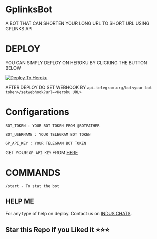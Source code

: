 # GplinksBot
A BOT THAT CAN SHORTEN YOUR LONG URL TO SHORT URL USING GPLINKS API

# DEPLOY 
YOU CAN SIMPLY DEPLOY ON HEROKU BY CLICKING THE BUTTON BELOW

[![Deploy To Heroku](https://www.herokucdn.com/deploy/button.svg)](https://heroku.com/deploy?template=https://github.com/b0tTest/TG-gplinkBot)

AFTER DEPLOY DO SET WEBHOOK BY ``api.telegram.org/bot<your bot token>/setwebhook?url=<Heroku URL>``

# Configarations

``BOT_TOKEN : YOUR BOT TOKEN FROM @BOTFATHER``

``BOT_USERNAME : YOUR TELEGRAM BOT TOKEN``

``GP_API_KEY : YOUR TELEGRAM BOT TOKEN``

GET YOUR ``GP_API_KEY`` FROM [HERE](https://gplinks.in/member/tools/api)
# COMMANDS

``/start - To stat the bot``


## HELP ME

For any type of help on deploy. Contact us on [INDUS CHATS](https://t.me/induschats).

## Star this Repo if you Liked it ⭐⭐⭐
